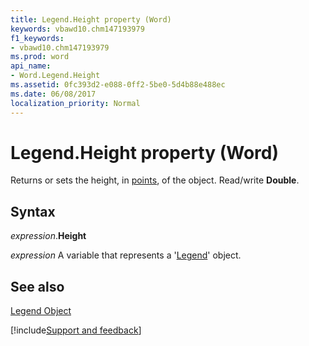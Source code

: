 ```yaml
---
title: Legend.Height property (Word)
keywords: vbawd10.chm147193979
f1_keywords:
- vbawd10.chm147193979
ms.prod: word
api_name:
- Word.Legend.Height
ms.assetid: 0fc393d2-e088-0ff2-5be0-5d4b88e488ec
ms.date: 06/08/2017
localization_priority: Normal
---
```



# Legend.Height property (Word)

Returns or sets the height, in [points](../language/glossary/vbe-glossary.md#point), of the object. Read/write  **Double**.


## Syntax

_expression_.**Height**

_expression_ A variable that represents a '[Legend](Word.Legend.md)' object.


## See also


[Legend Object](Word.Legend.md)

[!include[Support and feedback](~/includes/feedback-boilerplate.md)]